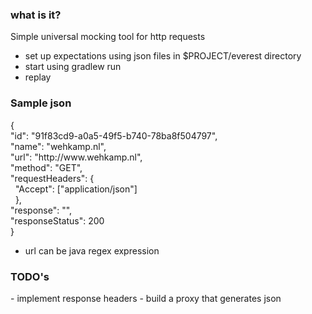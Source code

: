 <h3>what is it?</h3>

Simple universal mocking tool for http requests

- set up expectations using json files in $PROJECT/everest directory
- start using gradlew run
- replay 

<h3>Sample json</h3>
{<br/>
"id": "91f83cd9-a0a5-49f5-b740-78ba8f504797",<br/>
"name": "wehkamp.nl",<br/>
"url": "http://www.wehkamp.nl",<br/>
"method": "GET",<br/>
"requestHeaders": {<br/>
&nbsp;&nbsp;"Accept": ["application/json"]<br/>
&nbsp;&nbsp;},<br/>
"response": "<html>",<br/>
"responseStatus": 200<br/>
}<br/>

- url can be java regex expression

<h3>TODO's</h3>
- implement response headers
- build a proxy that generates json
